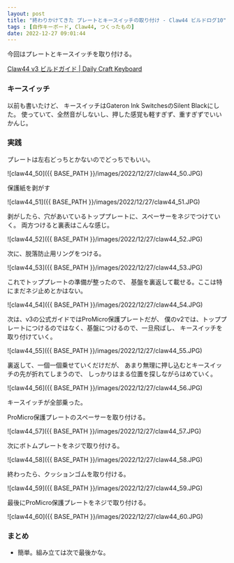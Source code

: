 ```yaml
---
layout: post
title: "終わりかけてきた プレートとキースイッチの取り付け - Claw44 ビルドログ10"
tags : [自作キーボード, Claw44, つくったもの]
date: 2022-12-27 09:01:44
---
```



今回はプレートとキースイッチを取り付ける。


[Claw44 v3 ビルドガイド &#124; Daily Craft Keyboard](https://docs.dailycraft.jp/buildguides/claw44v3/buildguide.html#_7-promicro%E3%81%AE%E5%8F%96%E3%82%8A%E4%BB%98%E3%81%91)




### キースイッチ

以前も書いたけど、
キースイッチはGateron Ink SwitchesのSilent Blackにした。
使っていて、全然音がしないし、押した感覚も軽すぎず、重すぎずでいいかんじ。



### 実践

プレートは左右どっちとかないのでどっちでもいい。

![claw44_50]({{ BASE_PATH }}/images/2022/12/27/claw44_50.JPG)


保護紙を剥がす


![claw44_51]({{ BASE_PATH }}/images/2022/12/27/claw44_51.JPG)


剥がしたら、穴があいているトッププレートに、スペーサーをネジでつけていく。
両方つけると裏表はこんな感じ。

![claw44_52]({{ BASE_PATH }}/images/2022/12/27/claw44_52.JPG)



次に、脱落防止用リングをつける。


![claw44_53]({{ BASE_PATH }}/images/2022/12/27/claw44_53.JPG)


これでトッププレートの準備が整ったので、
基盤を裏返して載せる。ここは特にまだネジ止めとかはない。


![claw44_54]({{ BASE_PATH }}/images/2022/12/27/claw44_54.JPG)


次は、v3の公式ガイドではProMicro保護プレートだが、
僕のv2では、トッププレートにつけるのではなく、基盤につけるので、一旦飛ばし、
キースイッチを取り付けていく。

![claw44_55]({{ BASE_PATH }}/images/2022/12/27/claw44_55.JPG)

裏返して、一個一個乗せていくだけだが、
あまり無理に押し込むとキースイッチの先が折れてしまうので、
しっかりはまる位置を探しながらはめていく。


![claw44_56]({{ BASE_PATH }}/images/2022/12/27/claw44_56.JPG)

キースイッチが全部乗った。


ProMicro保護プレートのスペーサーを取り付ける。

![claw44_57]({{ BASE_PATH }}/images/2022/12/27/claw44_57.JPG)


次にボトムプレートをネジで取り付ける。


![claw44_58]({{ BASE_PATH }}/images/2022/12/27/claw44_58.JPG)


終わったら、クッションゴムを取り付ける。


![claw44_59]({{ BASE_PATH }}/images/2022/12/27/claw44_59.JPG)


最後にProMicro保護プレートをネジで取り付ける。

![claw44_60]({{ BASE_PATH }}/images/2022/12/27/claw44_60.JPG)




### まとめ


* 簡単。組み立ては次で最後かな。






